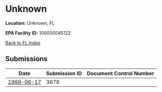 # Unknown

**Location:** Unknown, FL

**EPA Facility ID:** 100000045122

[Back to FL Index](../../index.md)

## Submissions

| Date | Submission ID | Document Control Number |
|------|--------------|-------------------------|
| [1999-06-17](submissions/3678.md) | 3678 |  |
